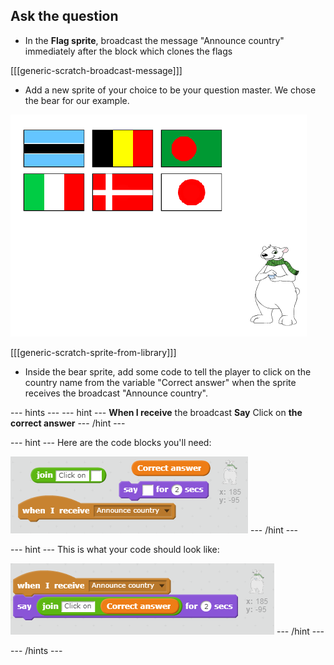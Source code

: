 ## Ask the question

+ In the **Flag sprite**, broadcast the message "Announce country" immediately after the block which clones the flags

[[[generic-scratch-broadcast-message]]]

+ Add a new sprite of your choice to be your question master. We chose the bear for our example.

![Bear sprite](images/bear-sprite.png)

[[[generic-scratch-sprite-from-library]]]

+ Inside the bear sprite, add some code to tell the player to click on the country name from the variable "Correct answer" when the sprite receives the broadcast "Announce country".

--- hints ---
--- hint ---
**When I receive** the broadcast
**Say** Click on **the correct answer**
--- /hint ---

--- hint ---
Here are the code blocks you'll need:

![Broadcast response hint](images/broadcast-hint.png)
--- /hint ---

--- hint ---
This is what your code should look like:

![Broadcast response solution](images/broadcast-solution.png)
--- /hint ---

--- /hints ---
